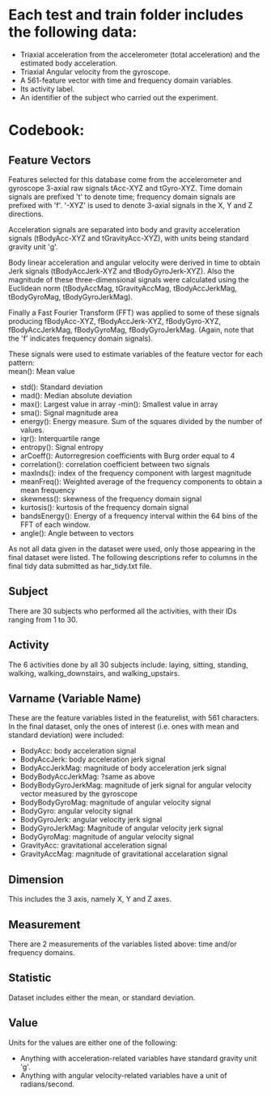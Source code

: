 Each test and train folder includes the following data:
=======================================================

- Triaxial acceleration from the accelerometer (total acceleration) and the estimated body acceleration.
- Triaxial Angular velocity from the gyroscope. 
- A 561-feature vector with time and frequency domain variables. 
- Its activity label. 
- An identifier of the subject who carried out the experiment.

Codebook:
=========

## Feature Vectors
Features selected for this database come from the accelerometer and gyroscope 3-axial raw signals tAcc-XYZ and tGyro-XYZ. Time domain signals are prefixed 't' to denote time; frequency domain signals are prefixed with 'f'. '-XYZ' is used to denote 3-axial signals in the X, Y and Z directions.

Acceleration signals are separated into body and gravity acceleration signals (tBodyAcc-XYZ and tGravityAcc-XYZ), with units being standard gravity unit 'g'. 

Body linear acceleration and angular velocity were derived in time to obtain Jerk signals (tBodyAccJerk-XYZ and tBodyGyroJerk-XYZ). Also the magnitude of these three-dimensional signals were calculated using the Euclidean norm (tBodyAccMag, tGravityAccMag, tBodyAccJerkMag, tBodyGyroMag, tBodyGyroJerkMag). 

Finally a Fast Fourier Transform (FFT) was applied to some of these signals producing fBodyAcc-XYZ, fBodyAccJerk-XYZ, fBodyGyro-XYZ, fBodyAccJerkMag, fBodyGyroMag, fBodyGyroJerkMag. (Again, note that the 'f' indicates frequency domain signals). 

These signals were used to estimate variables of the feature vector for each pattern:  
mean(): Mean value

- std(): Standard deviation
- mad(): Median absolute deviation 
- max(): Largest value in array
-min(): Smallest value in array
- sma(): Signal magnitude area
- energy(): Energy measure. Sum of the squares divided by the number of values. 
- iqr(): Interquartile range 
- entropy(): Signal entropy
- arCoeff(): Autorregresion coefficients with Burg order equal to 4
- correlation(): correlation coefficient between two signals
- maxInds(): index of the frequency component with largest magnitude
- meanFreq(): Weighted average of the frequency components to obtain a mean frequency
- skewness(): skewness of the frequency domain signal 
- kurtosis(): kurtosis of the frequency domain signal 
- bandsEnergy(): Energy of a frequency interval within the 64 bins of the FFT of each window.
- angle(): Angle between to vectors

As not all data given in the dataset were used, only those appearing in the final dataset were listed. The following descriptions refer to columns in the final tidy data submitted as har_tidy.txt file.

## Subject
There are 30 subjects who performed all the activities, with their IDs ranging from 1 to 30. 

## Activity
The 6 activities done by all 30 subjects include: laying, sitting, standing, walking, walking_downstairs, and walking_upstairs.

## Varname (Variable Name)
These are the feature variables listed in the featurelist, with 561 characters. In the final dataset, only the ones of interest (i.e. ones with mean and standard deviation) were included: 
- BodyAcc: body acceleration signal
- BodyAccJerk: body acceleration jerk signal 
- BodyAccJerkMag: magnitude of body acceleration jerk signal
- BodyBodyAccJerkMag: ?same as above
- BodyBodyGyroJerkMag: magnitude of jerk signal for angular velocity vector measured by the gyroscope
- BodyBodyGyroMag: magnitude of angular velocity signal
- BodyGyro: angular velocity signal
- BodyGyroJerk: angular velocity jerk signal
- BodyGyroJerkMag: Magnitude of angular velocity jerk signal 
- BodyGyroMag: magnitude of angular velocity signal
- GravityAcc: gravitational acceleration signal
- GravityAccMag: magnitude of gravitational accelaration signal

## Dimension
This includes the 3 axis, namely X, Y and Z axes. 

## Measurement
There are 2 measurements of the variables listed above: time and/or frequency domains. 

## Statistic 
Dataset includes either the mean, or standard deviation. 

## Value
Units for the values are either one of the following:
- Anything with acceleration-related variables have standard gravity unit 'g'.
- Anything with angular velocity-related variables have a unit of radians/second. 
